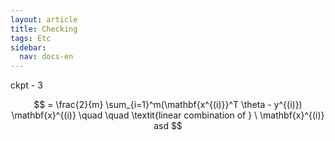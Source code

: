 ```yaml
---
layout: article
title: Checking
tags: Etc
sidebar:
  nav: docs-en
---
```


ckpt - 3

$$
= \frac{2}{m} \sum_{i=1}^m(\mathbf{x^{(i)}}^T \theta - y^{(i)}) \mathbf{x}^{(i)} \quad \quad \textit{linear combination of } \ \mathbf{x}^{(i)}
asd
$$
